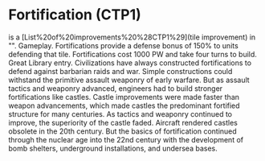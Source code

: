 # Fortification (CTP1)

 is a [List%20of%20improvements%20%28CTP1%29](tile improvement) in "".
Gameplay.
Fortifications provide a defense bonus of 150% to units defending that tile. Fortifications cost 1000 PW and take four turns to build.
Great Library entry.
Civilizations have always constructed fortifications to defend against barbarian raids and war. Simple constructions could withstand the primitive assault weaponry of early warfare. But as assault tactics and weaponry advanced, engineers had to build stronger fortifications like castles. Castle improvements were made faster than weapon advancements, which made castles the predominant fortified structure for many centuries. As tactics and weaponry continued to improve, the superiority of the castle faded. Aircraft rendered castles obsolete in the 20th century. But the basics of fortification continued through the nuclear age into the 22nd century with the development of bomb shelters, underground installations, and undersea bases.